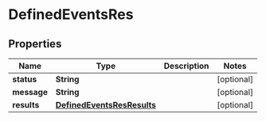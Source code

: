
# DefinedEventsRes

## Properties
Name | Type | Description | Notes
------------ | ------------- | ------------- | -------------
**status** | **String** |  |  [optional]
**message** | **String** |  |  [optional]
**results** | [**DefinedEventsResResults**](DefinedEventsResResults.md) |  |  [optional]



